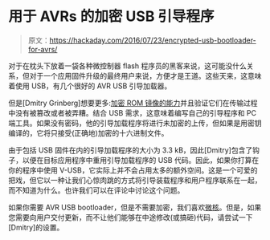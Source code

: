 # 用于 AVRs 的加密 USB 引导程序

> 原文：<https://hackaday.com/2016/07/23/encrypted-usb-bootloader-for-avrs/>

对于在枕头下放着一袋各种微控制器 flash 程序员的黑客来说，这可能没什么关系，但对于一个应用固件升级的最终用户来说，方便才是王道。这些天来，这意味着使用 USB，有几个很好的 AVR USB 引导加载器。

但是[Dmitry Grinberg]想要更多:[加密 ROM 镜像的能力](http://dmitry.gr/index.php?r=05.Projects&proj=20.%20ModulaR%20BL)并且验证它们在传输过程中没有被篡改或者被弄糟。结合 USB 需求，这意味着编写自己的引导程序和 PC 端工具。如果没有密码，他的引导加载程序将进行未加密的上传，但如果是用密钥编译的，它将只接受(正确地)加密的十六进制文件。

由于包括 USB 固件在内的引导加载程序的大小为 3.3 kB，因此[Dmitry]包含了钩子，以便在目标应用程序中重用引导加载程序的 USB 代码。因此，如果你打算在你的程序中使用 V-USB，它实际上并不会占用太多的额外空间。这是一个可爱的把戏，但它以一种让我们心惊肉跳的方式将引导装载程序和用户程序联系在一起，而不知道为什么。也许我们可以在评论中讨论这个问题。

如果你需要 AVR USB bootloader，但是不需要加密，我们喜欢[微核](https://hackaday.com/2014/03/04/interrupt-free-v-usb/)。但是，如果您需要向用户交付更新，而不让他们能够在中途修改(或搞砸)代码，请尝试一下[Dmitry]的设置。